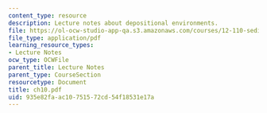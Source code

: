 ```yaml
---
content_type: resource
description: Lecture notes about depositional environments.
file: https://ol-ocw-studio-app-qa.s3.amazonaws.com/courses/12-110-sedimentary-geology-spring-2007/935e82faac10751572cd54f18531e17a_ch10.pdf
file_type: application/pdf
learning_resource_types:
- Lecture Notes
ocw_type: OCWFile
parent_title: Lecture Notes
parent_type: CourseSection
resourcetype: Document
title: ch10.pdf
uid: 935e82fa-ac10-7515-72cd-54f18531e17a
---
```

